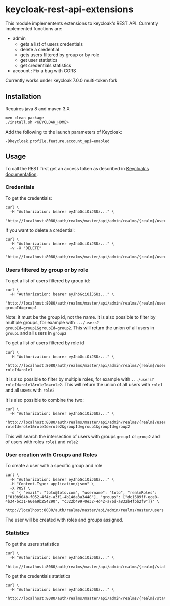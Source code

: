 # keycloak-rest-api-extensions

This module implementents extensions to keycloak's REST API. Currently implemented functions are:

* admin
  * gets a list of users credentials
  * delete a credential
  * gets users filtered by group or by role
  * get user statistics
  * get credentials statistics
* account : Fix a bug with CORS

Currently works under keycloak 7.0.0 multi-token fork

## Installation

Requires java 8 and maven 3.X

```
mvn clean package
./install.sh <KEYCLOAK_HOME>
```

Add the following to the launch parameters of Keycloak:
```
-Dkeycloak.profile.feature.account_api=enabled
```

## Usage

To call the REST first get an access token as described in 
[Keycloak's documentation](https://www.keycloak.org/docs/latest/server_development/index.html#example-using-curl).

### Credentials

To get the credentials:
```
curl \
  -H "Authorization: bearer eyJhbGciOiJSUz..." \
  "http://localhost:8080/auth/realms/master/api/admin/realms/{realm}/users/{userid}/credentials"
```

If you want to delete a credential:
```
curl \
  -H "Authorization: bearer eyJhbGciOiJSUz..." \
  -v -X "DELETE"
  "http://localhost:8080/auth/realms/master/api/admin/realms/{realm}/users/{userid}/credentials/{credentialid}"
```

### Users filtered by group or by role

To get a list of users filtered by group id:
```
curl \
  -H "Authorization: bearer eyJhbGciOiJSUz..." \
  "http://localhost:8080/auth/realms/master/api/admin/realms/{realm}/users?groupId=group1
```

Note: it must be the group id, not the name. It is also possible to filter by multiple groups, for example with 
`.../users?groupId=group1&groupId=group2`. This will return the union of all users in `group1` and all users in `group2`


To get a list of users filtered by role id
```
curl \
  -H "Authorization: bearer eyJhbGciOiJSUz..." \
  "http://localhost:8080/auth/realms/master/api/admin/realms/{realm}/users?roleId=role1
```

It is also possible to filter by multiple roles, for example with `.../users?roleId=role1&roleId=role2`. 
This will return the union of all users with `role1` and all users with `role2`

It is also possible to combine the two: 
```
curl \
  -H "Authorization: bearer eyJhbGciOiJSUz..." \
  "http://localhost:8080/auth/realms/master/api/admin/realms/{realm}/users?roleId=role1&roleId=role2&groupId=group1&groupId=group2
```
This will search the intersection of users with groups `group1` or `group2` and of users with roles `role1` and `role2`

### User creation with Groups and Roles

To create a user with a specific group and role
```
curl \
  -H "Authorization: bearer eyJhbGciOiJSUz..." \
  -H "Content-Type: application/json" \
  -X POST \
  -d '{ "email": "toto@toto.com", "username": "toto", "realmRoles": ["010b904b-f052-4f4c-a3f1-4b14da3a3448"], "groups": ["dc1689ff-ece8-4b34-bc31-66ea9b254290", "c322b499-0e32-4d42-a76d-a832b4fbb2f9"]}' \
   http://localhost:8080/auth/realms/master/api/admin/realms/master/users
```

The user will be created with roles and groups assigned.

### Statistics

To get the users statistics
```
curl \
  -H "Authorization: bearer eyJhbGciOiJSUz..." \
  "http://localhost:8080/auth/realms/master/api/admin/realms/{realm}/statistics/users
```

To get the credentials statistics
```
curl \
  -H "Authorization: bearer eyJhbGciOiJSUz..." \
  "http://localhost:8080/auth/realms/master/api/admin/realms/{realm}/statistics/credentials
```
